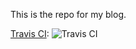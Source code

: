 This is the repo for my blog.

[Travis CI](https://travis-ci.org/): ![Travis CI](https://travis-ci.org/bioinformatist/my_website.svg?branch=master)